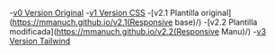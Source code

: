 -[v0 Version Original](https://mmanuch.github.io/v0/)
-[v1 Version CSS](https://mmanuch.github.io/v1/)
-[v2.1 Plantilla original](https://mmanuch.github.io/v2.1(Responsive base)/)
-[v2.2 Plantilla modificada](https://mmanuch.github.io/v2.2(Responsive Manu)/)
-[v3 Version Tailwind](https://mmanuch.github.io/v3/)
